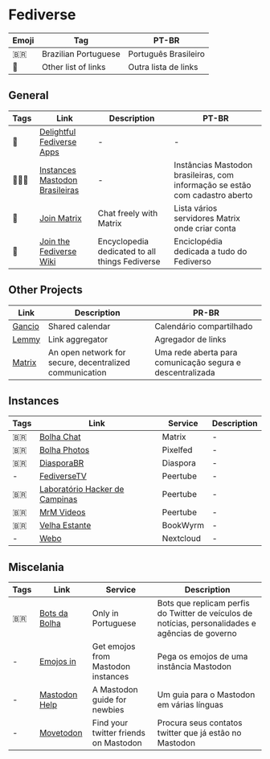 # Fediverse

| Emoji | Tag                  | PT-BR                |
| ----- | -------------------- | -------------------- |
| 🇧🇷  | Brazilian Portuguese | Português Brasileiro |
| 📑    | Other list of links  | Outra lista de links |

## General

| Tags   | Link                                                                                  | Description                                    | PT-BR                                                                        |
| ------ | ------------------------------------------------------------------------------------- | ---------------------------------------------- | ---------------------------------------------------------------------------- |
| 📑     | [Delightful Fediverse Apps](https://codeberg.org/fediverse/delightful-fediverse-apps) | -                                              | -                                                                            |
| 📑🇧🇷 | [Instances Mastodon Brasileiras](https://stuff.lema.org/mastobr/)                     | -                                              | Instâncias Mastodon brasileiras, com informação se estão com cadastro aberto |
| 📑     | [Join Matrix](https://joinmatrix.org)                                                 | Chat freely with Matrix                        | Lista vários servidores Matrix onde criar conta                              |
| 📑     | [Join the Fediverse Wiki](https://joinfediverse.wiki/Main_Page)                       | Encyclopedia dedicated to all things Fediverse | Enciclopédia dedicada a tudo do Fediverso                                    |

## Other Projects

| Link                                        | Description                                             | PR-BR                                                     |
| ------------------------------------------- | ------------------------------------------------------- | --------------------------------------------------------- |
| [Gancio](https://cgancio.org/)              | Shared calendar                                         | Calendário compartilhado                                  |
| [Lemmy](https://join-lemmy.org/?lang=pt_BR) | Link aggregator                                         | Agregador de links                                        |
| [Matrix](https://matrix.org/)               | An open network for secure, decentralized communication | Uma rede aberta para comunicação segura e descentralizada |

## Instances

| Tags | Link                                                           | Service   | Description |
| ---- | -------------------------------------------------------------- | --------- | ----------- |
| 🇧🇷 | [Bolha Chat](https://bolha.chat)                               | Matrix    | -           |
| 🇧🇷 | [Bolha Photos](https://bolha.photos)                           | Pixelfed  | -           |
| 🇧🇷 | [DiasporaBR](https://diasporabr.com.br/)                       | Diaspora  | -           |
| -    | [FediverseTV](https://fediverse.tv/)                           | Peertube  | -           |
| 🇧🇷 | [Laboratório Hacker de Campinas](https://peertube.lhc.net.br/) | Peertube  | -           |
| 🇧🇷 | [MrM Videos](https://video.mrmoreira.com/)                     | Peertube  | -           |
| 🇧🇷 | [Velha Estante](https://velhaestante.com.br/)                  | BookWyrm  | -           |
| -    | [Webo](https://webo.cloud)                                     | Nextcloud | -           |

## Miscelania

| Tags | Link                                                 | Service                               | Description                                                                                       |
| ---- | ---------------------------------------------------- | ------------------------------------- | ------------------------------------------------------------------------------------------------- |
| 🇧🇷 | [Bots da Bolha](https://hub.bolha.us/bots-da-bolha/) | Only in Portuguese                    | Bots que replicam perfis do Twitter de veículos de notícias, personalidades e agências de governo |
| -    | [Emojos in](https://emojos.in)                       | Get emojos from Mastodon instances    | Pega os emojos de uma instância Mastodon                                                          |
| -    | [Mastodon Help](https://mastodon.help)               | A Mastodon guide for newbies          | Um guia para o Mastodon em várias línguas                                                         |
| -    | [Movetodon](https://www.movetodon.org)               | Find your twitter friends on Mastodon | Procura seus contatos twitter que já estão no Mastodon                                            |